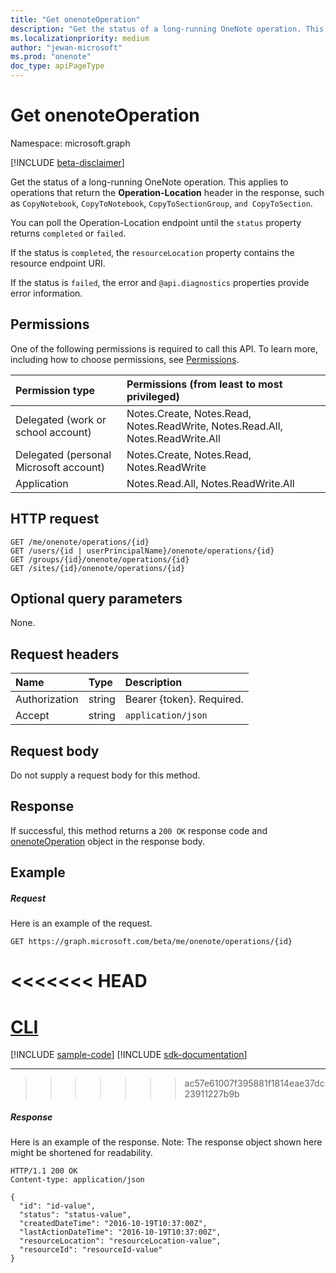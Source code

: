 ```yaml
---
title: "Get onenoteOperation"
description: "Get the status of a long-running OneNote operation. This applies to operations that return the **Operation-Location** header in the response, such as `CopyNotebook`, `CopyToNotebook`, `CopyToSectionGroup`, `and CopyToSection`.   "
ms.localizationpriority: medium
author: "jewan-microsoft"
ms.prod: "onenote"
doc_type: apiPageType
---
```


# Get onenoteOperation

Namespace: microsoft.graph

[!INCLUDE [beta-disclaimer](../../includes/beta-disclaimer.md)]

Get the status of a long-running OneNote operation. This applies to operations that return the **Operation-Location** header in the response, such as `CopyNotebook`, `CopyToNotebook`, `CopyToSectionGroup`, `and CopyToSection`.   

You can poll the Operation-Location endpoint until the `status` property returns `completed` or `failed`. 

If the status is `completed`, the `resourceLocation` property contains the resource endpoint URI. 

If the status is `failed`, the error and `@api.diagnostics` properties provide error information.

## Permissions
One of the following permissions is required to call this API. To learn more, including how to choose permissions, see [Permissions](/graph/permissions-reference).

|Permission type      | Permissions (from least to most privileged)              |
|:--------------------|:---------------------------------------------------------|
|Delegated (work or school account) | Notes.Create, Notes.Read, Notes.ReadWrite, Notes.Read.All, Notes.ReadWrite.All    |
|Delegated (personal Microsoft account) | Notes.Create, Notes.Read, Notes.ReadWrite    |
|Application | Notes.Read.All, Notes.ReadWrite.All |

## HTTP request
<!-- { "blockType": "ignored" } -->
```http
GET /me/onenote/operations/{id}
GET /users/{id | userPrincipalName}/onenote/operations/{id}
GET /groups/{id}/onenote/operations/{id}
GET /sites/{id}/onenote/operations/{id}
```
## Optional query parameters
None.

## Request headers
| Name       | Type | Description|
|:-----------|:------|:----------|
| Authorization  | string  | Bearer {token}. Required. |
| Accept | string | `application/json` |

## Request body
Do not supply a request body for this method.

## Response

If successful, this method returns a `200 OK` response code and [onenoteOperation](../resources/onenoteoperation.md) object in the response body.
## Example
##### Request
Here is an example of the request.

<!-- {
  "blockType": "request",
  "name": "get_onenoteoperation"
}-->
```msgraph-interactive
GET https://graph.microsoft.com/beta/me/onenote/operations/{id}
```

<<<<<<< HEAD
=======
# [CLI](#tab/cli)
[!INCLUDE [sample-code](../includes/snippets/cli/get-onenoteoperation-cli-snippets.md)]
[!INCLUDE [sdk-documentation](../includes/snippets/snippets-sdk-documentation-link.md)]

---

>>>>>>> ac57e61007f395881f1814eae37dc23911227b9b
##### Response

Here is an example of the response. Note: The response object shown here might be shortened for readability.
<!-- {
  "blockType": "response",
  "truncated": true,
  "@odata.type": "microsoft.graph.onenoteOperation"
} -->
```http
HTTP/1.1 200 OK
Content-type: application/json

{
  "id": "id-value",
  "status": "status-value",
  "createdDateTime": "2016-10-19T10:37:00Z",
  "lastActionDateTime": "2016-10-19T10:37:00Z",
  "resourceLocation": "resourceLocation-value",
  "resourceId": "resourceId-value"
}
```

<!-- uuid: 8fcb5dbc-d5aa-4681-8e31-b001d5168d79
2015-10-25 14:57:30 UTC -->
<!--
{
  "type": "#page.annotation",
  "description": "Get onenoteOperation",
  "keywords": "",
  "section": "documentation",
  "tocPath": "",
  "suppressions": [
  ]
}
-->


